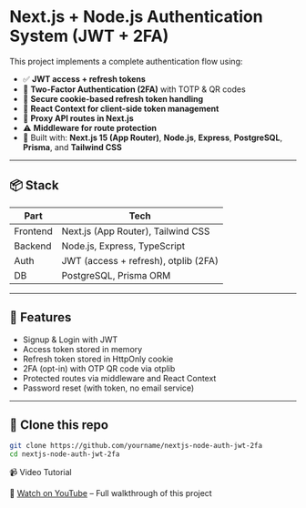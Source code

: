 # Next.js + Node.js Authentication System (JWT + 2FA)

This project implements a complete authentication flow using:

- ✅ **JWT access + refresh tokens**
- 🔐 **Two-Factor Authentication (2FA)** with TOTP & QR codes
- 🍪 **Secure cookie-based refresh token handling**
- 🧠 **React Context for client-side token management**
- 🔁 **Proxy API routes in Next.js**
- ⚠️ **Middleware for route protection**
- 🧩 Built with: **Next.js 15 (App Router)**, **Node.js**, **Express**, **PostgreSQL**, **Prisma**, and **Tailwind CSS**

---

## 📦 Stack

| Part     | Tech                                 |
| -------- | ------------------------------------ |
| Frontend | Next.js (App Router), Tailwind CSS   |
| Backend  | Node.js, Express, TypeScript         |
| Auth     | JWT (access + refresh), otplib (2FA) |
| DB       | PostgreSQL, Prisma ORM               |

---

## 🧪 Features

- Signup & Login with JWT
- Access token stored in memory
- Refresh token stored in HttpOnly cookie
- 2FA (opt-in) with OTP QR code via otplib
- Protected routes via middleware and React Context
- Password reset (with token, no email service)

---

## 🚀 Clone this repo

```bash
git clone https://github.com/yourname/nextjs-node-auth-jwt-2fa
cd nextjs-node-auth-jwt-2fa
```

📹 Video Tutorial

🔗 [Watch on YouTube](https://youtu.be/H8RxNj492PY?si=yalALRRp2uHGptwO) – Full walkthrough of this project
